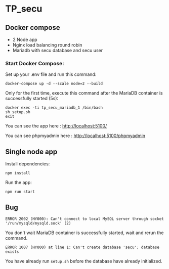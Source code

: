 # TP_secu

## Docker compose
- 2 Node app 
- Nginx load balancing round robin 
- Mariadb with secu database and secu user

### Start Docker Compose:
Set up your .env file and run this command:
```
docker-compose up -d --scale node=2 --build
```
Only for the first time, execute this command after the MariaDB container is successfully started (5s):
```
docker exec -ti tp_secu_mariadb_1 /bin/bash
sh setup.sh
exit
```

You can see the app here : [http://localhost:5100/](http://localhost:5100/)

You can see phpmyadmin here : [http://localhost:5100/phpmyadmin](http://localhost:5100/phpmyadmin)

## Single node app
Install dependencies:

```
npm install
```

Run the app:

```
npm run start
```

## Bug
```
ERROR 2002 (HY000): Can't connect to local MySQL server through socket '/run/mysqld/mysqld.sock' (2)
```
You don't wait MariaDB container is successfully started, wait and rerun the command.

```
ERROR 1007 (HY000) at line 1: Can't create database 'secu'; database exists
```
You have already run `setup.sh` before the database have already initialized. 
